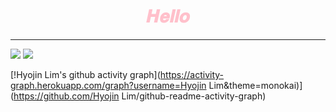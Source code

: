 <div align="center">
 <h1><span style="color:pink">𝑯𝒆𝒍𝒍𝒐</span></h1>
</div>

<div align="center">

</div>

<div align="center">

<!--![image](https://user-images.githubusercontent.com/111869216/190530426-a871fbfc-1b5e-4643-ae43-c554dbe31e79.png)-->

</div>

***
<img src="https://github-readme-stats.vercel.app/api?username=dinmoy&show_icons=true">
<img src="https://github-readme-stats.vercel.app/api/top-langs/?username=dinmoy&layout=compact">


 [!Hyojin Lim's github activity graph](https://activity-graph.herokuapp.com/graph?username=Hyojin Lim&theme=monokai)](https://github.com/Hyojin Lim/github-readme-activity-graph)


